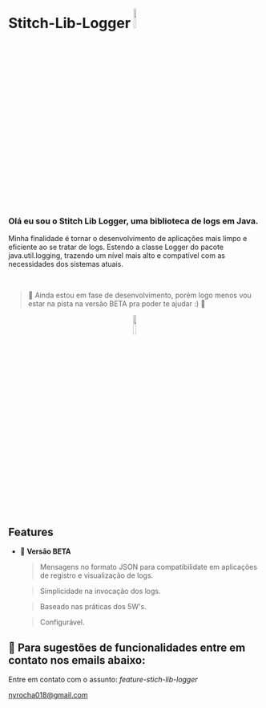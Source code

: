 # Stitch-Lib-Logger <img src="https://i.pinimg.com/originals/b2/5d/6b/b25d6bdc934ceafc2037b751ac0ad6c5.gif" height=10% width=10% /> 
<h3> Olá eu sou o Stitch Lib Logger, uma biblioteca de logs em Java. </h3>


  Minha finalidade é tornar o desenvolvimento de aplicações mais limpo e eficiente ao se tratar de logs. Estendo a classe Logger do pacote
 java.util.logging, trazendo um nível mais alto e compatível com as necessidades dos sistemas atuais.
  
<br>

>:construction: Ainda estou em fase de desenvolvimento, porém logo menos vou estar na pista na versão BETA pra poder te ajudar :) :construction: 

<div align=center>
<img src="https://www.icegif.com/wp-content/uploads/2021/11/icegif-993.gif" height=10% width=10% /> 
</div>

<h2> Features </h2>

  - :construction: <b>Versão BETA</b>
  
     
     > Mensagens no formato JSON para compatibilidate em aplicações de registro e visualização de logs.
     
     > Simplicidade na invocação dos logs.
     
     > Baseado nas práticas dos 5W's.

     > Configurável.

## 📁 Para sugestões de funcionalidades entre em contato nos emails abaixo:

Entre em contato com o assunto: <i>feature-stich-lib-logger</i>

nyrocha018@gmail.com

